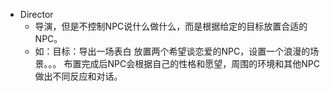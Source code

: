 - Director
	- 导演，但是不控制NPC说什么做什么，而是根据给定的目标放置合适的NPC。
	- 如：目标：导出一场表白
	  放置两个希望谈恋爱的NPC，设置一个浪漫的场景。。。
	  布置完成后NPC会根据自己的性格和愿望，周围的环境和其他NPC做出不同反应和对话。